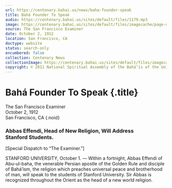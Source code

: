 ```yaml
---
url: https://centenary.bahai.us/news/baha-founder-speak
title: Bahá Founder To Speak
audio: https://centenary.bahai.us/sites/default/files/1179.mp3
image: https://centenary.bahai.us/sites/default/files/imagecache/page-main-image/images/press_clippings/10-02-1912%2CThe%20SFO%20Examiner%2Cpg3%20col%205%2CBaha%20Founder%20to%20Speak%20%28Blowup%29002_Page_1_Image_0001.png
source: The San Francisco Examiner
date: October 2, 1912
location: San Francisco, CA
doctype: website
status: search-only
encumbered: false
collection: Centenary News
collectionImage: https://centenary.bahai.us/sites/default/files/imagecache/theme-image/main_image/abdulbaha-overview-small_0.jpg
copyright: © 2011 National Spiritual Assembly of the Bahá’ís of the United States
---
```



# Bahá Founder To Speak {.title}

The San Francisco Examiner  
October 2, 1912  
San Francisco, CA
{.noid}  



### Abbas Effendi, Head of New Religion, Will Address Stanford Students.

\[Special Dispatch to “The Examiner.”\]

STANFORD UNIVERSITY, October 1. — Within a fortnight, Abbas Effendi of Abu-ul-baha, the venerable Persian apostle of the Golden Rule and disciple of Bahá’ísm, the religion which preaches universal peace and brotherhood of man, will speak to the students of Stanford University. Sir Abbas is recognized throughout the Orient as the head of a new world religion.